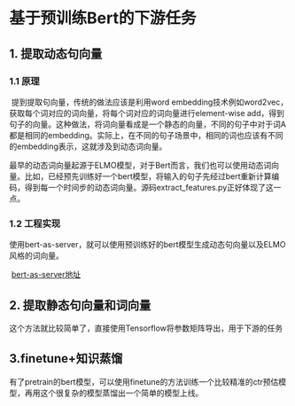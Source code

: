 # 基于预训练Bert的下游任务

## 1. 提取动态句向量

### 1.1 原理

​		提到提取句向量，传统的做法应该是利用word embedding技术例如word2vec，获取每个词对应的词向量，将每个词对应的词向量进行element-wise add，得到句子的向量。这种做法，将词向量看成是一个静态的向量，不同的句子中对于词A都是相同的embedding。实际上，在不同的句子场景中，相同的词也应该有不同的embedding表示，这就涉及到动态词向量。

​		最早的动态词向量起源于ELMO模型，对于Bert而言，我们也可以使用动态词向量。比如，已经预先训练好一个bert模型，将输入的句子先经过bert重新计算编码，得到每一个时间步的动态词向量。源码extract_features.py正好体现了这一点。

### 1.2 工程实现

​		使用bert-as-server，就可以使用预训练好的bert模型生成动态句向量以及ELMO风格的词向量。

​		[bert-as-server地址](https://github.com/hanxiao/bert-as-service)

## 2. 提取静态句向量和词向量

这个方法就比较简单了，直接使用Tensorflow将参数矩阵导出，用于下游的任务

## 3.finetune+知识蒸馏

​		有了pretrain的bert模型，可以使用finetune的方法训练一个比较精准的ctr预估模型，再用这个很复杂的模型蒸馏出一个简单的模型上线。